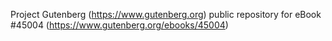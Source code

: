 Project Gutenberg (https://www.gutenberg.org) public repository for eBook #45004 (https://www.gutenberg.org/ebooks/45004)
